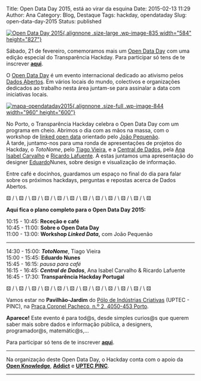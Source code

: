 Title: Open Data Day 2015, está ao virar da esquina
Date: 2015-02-13 11:29
Author: Ana
Category: Blog, Destaque
Tags: hackday, opendataday
Slug: open-data-day-2015
Status: published

[![Open Data Day 2015](http://www.transparenciahackday.org/wp-content/uploads/2015/02/5wKbdAH-723x1024.png){.alignnone .size-large .wp-image-835 width="584" height="827"}](http://www.transparenciahackday.org/wp-content/uploads/2015/02/5wKbdAH.png)

Sábado, 21 de fevereiro, comemoramos mais um [Open Data Day](http://opendataday.org/ "International Open Data Day") com uma edição especial do Transparência Hackday. Para participar só tens de te inscrever [**aqui**](https://www.eventbrite.com/e/open-data-day-porto-tickets-15237998263 "Bilhetes - EventBrite").

O [Open Data Day](http://opendataday.org/ "International Open Data Day") é um evento internacional dedicado ao ativismo pelos [Dados Abertos](https://pt.wikipedia.org/wiki/Dados_abertos "Dados Abertos (Wikipedia)"). Em vários locais do mundo, colectivos e organizações dedicados ao trabalho nesta área juntam-se para assinalar a data com iniciativas locais.

[![mapa-opendataday2015](http://www.transparenciahackday.org/wp-content/uploads/2015/02/mapa-opendataday2015.png){.alignnone .size-full .wp-image-844 width="960" height="600"}](http://opendataday.org/map/ "Open Data Day Map")

No Porto, o Transparência Hackday celebra o Open Data Day com um programa em cheio. Abrimos o dia com as mãos na massa, com o workshop de [linked open data](https://en.wikipedia.org/wiki/Linked_data#Linked_Open_Data "Linked Open Data") orientado pelo [João Pequenão](https://twitter.com/jpequenao).  
À tarde, juntamo-nos para uma ronda de apresentações de projetos do Hackday, o *TotoNome*, pelo [Tiago Vieira](http://www.tiagovieira.pt/ "Tiago Vieira"), e a [Central de Dados](http://centraldedados.pt/ "Central de Dados"), pela [Ana Isabel Carvalho](http://twitter.com/aiscarvalho "Ana Isabel Carvalho") e [Ricardo Lafuente](http://twitter.com/rlaf "Ricardo Lafuente"). A estas juntamos uma apresentação do designer [Eduardo](http://eduardonunes.me/ "Eduardo Nunes")Nunes, sobre design e visualização de informação.

Entre café e docinhos, guardamos um espaço no final do dia para falar sobre os próximos hackdays, perguntas e repostas acerca de Dados Abertos.

⚄ / \\ ⚄ / \\ ⚄ / \\ ⚄ / \\ ⚄ / \\ ⚄ / \\ ⚄ / \\ ⚄ / \\ ⚄ / \\ ⚄ / \\ ⚄ / \\ ⚄

**Aqui fica o plano completo para o Open Data Day 2015:**

10:15 - 10:45: **Receção e café**  
10:45 - 11:00: **Sobre o Open Data Day**  
11:00 - 13:00: **Workshop *Linked Data*,** com João Pequenão

------------------------------------------------------------------------

14:30 - 15:00: ***TotoNome***, Tiago Vieira  
15:00 - 15:45: **Eduardo Nunes**  
15:45 - 16:15: *pausa para café*  
16:15 - 16:45: ***Central de Dados***, Ana Isabel Carvalho & Ricardo Lafuente  
16:45 - 17:30: **Transparência Hackday Portugal**

⚄ / \\ ⚄ / \\ ⚄ / \\ ⚄ / \\ ⚄ / \\ ⚄ / \\ ⚄ / \\ ⚄ / \\ ⚄ / \\ ⚄ / \\ ⚄ / \\ ⚄

Vamos estar no **Pavilhão-Jardim** do [Pólo de Indústrias Criativas](http://uptec.up.pt/uptec/polo-das-industrias-criativas "Parque de Ciência e Tecnologia da Universidade do Porto") (UPTEC - PINC), na [Praça Coronel Pacheco, n.º 2, 4050-453 Porto](http://www.openstreetmap.org/way/128825638 "Praça Coronel Pacheco -- OpenStreetMap").

**Aparece!** Este evento é para tod\@s, desde simples curios\@s que querem saber mais sobre dados e informação pública, a designers, programador\@s, matemátic\@s,...

Para participar só tens de te inscrever [**aqui**](https://www.eventbrite.com/e/open-data-day-porto-tickets-15237998263 "Bilhetes - EventBrite").

------------------------------------------------------------------------

Na organização deste Open Data Day, o Hackday conta com o apoio da [**Open Knowledge**](https://okfn.org/ "Open Knowledge"), [**Addict**](http://addict.pt "Addict") e [**UPTEC PINC**](http://uptec.up.pt/uptec/polo-das-industrias-criativas "Parque de Ciência e Tecnologia da Universidade do Porto").

------------------------------------------------------------------------
